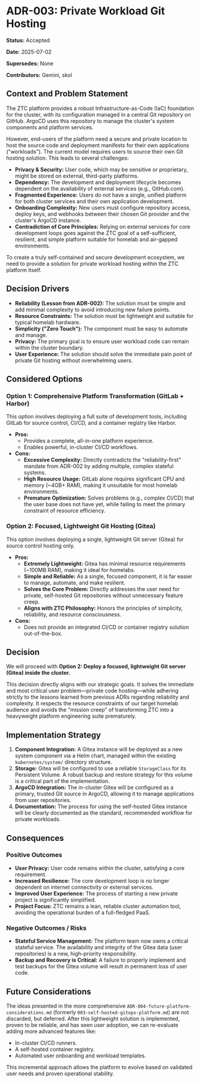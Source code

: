 # ADR-003: Private Workload Git Hosting

**Status:** Accepted

**Date:** 2025-07-02

**Supersedes:** None

**Contributors:** Gemini, skol

## Context and Problem Statement

The ZTC platform provides a robust Infrastructure-as-Code (IaC) foundation for the cluster, with its configuration managed in a central Git repository on GitHub. ArgoCD uses this repository to manage the cluster's system components and platform services.

However, end-users of the platform need a secure and private location to host the source code and deployment manifests for their own applications ("workloads"). The current model requires users to source their own Git hosting solution. This leads to several challenges:

*   **Privacy & Security:** User code, which may be sensitive or proprietary, might be stored on external, third-party platforms.
*   **Dependency:** The development and deployment lifecycle becomes dependent on the availability of external services (e.g., GitHub.com).
*   **Fragmented Experience:** Users do not have a single, unified platform for both cluster services and their own application development.
*   **Onboarding Complexity:** New users must configure repository access, deploy keys, and webhooks between their chosen Git provider and the cluster's ArgoCD instance.
*   **Contradiction of Core Principles:** Relying on external services for core development loops goes against the ZTC goal of a self-sufficient, resilient, and simple platform suitable for homelab and air-gapped environments.

To create a truly self-contained and secure development ecosystem, we need to provide a solution for private workload hosting *within* the ZTC platform itself.

## Decision Drivers

*   **Reliability (Lesson from ADR-002):** The solution must be simple and add minimal complexity to avoid introducing new failure points.
*   **Resource Constraints:** The solution must be lightweight and suitable for typical homelab hardware.
*   **Simplicity ("Zero Touch"):** The component must be easy to automate and manage.
*   **Privacy:** The primary goal is to ensure user workload code can remain within the cluster boundary.
*   **User Experience:** The solution should solve the immediate pain point of private Git hosting without overwhelming users.

## Considered Options

### Option 1: Comprehensive Platform Transformation (GitLab + Harbor)

This option involves deploying a full suite of development tools, including GitLab for source control, CI/CD, and a container registry like Harbor.

*   **Pros:**
    *   Provides a complete, all-in-one platform experience.
    *   Enables powerful, in-cluster CI/CD workflows.
*   **Cons:**
    *   **Excessive Complexity:** Directly contradicts the "reliability-first" mandate from ADR-002 by adding multiple, complex stateful systems.
    *   **High Resource Usage:** GitLab alone requires significant CPU and memory (~4GB+ RAM), making it unsuitable for most homelab environments.
    *   **Premature Optimization:** Solves problems (e.g., complex CI/CD) that the user base does not have yet, while failing to meet the primary constraint of resource efficiency.

### Option 2: Focused, Lightweight Git Hosting (Gitea)

This option involves deploying a single, lightweight Git server (Gitea) for source control hosting only.

*   **Pros:**
    *   **Extremely Lightweight:** Gitea has minimal resource requirements (~100MB RAM), making it ideal for homelabs.
    *   **Simple and Reliable:** As a single, focused component, it is far easier to manage, automate, and make resilient.
    *   **Solves the Core Problem:** Directly addresses the user need for private, self-hosted Git repositories without unnecessary feature creep.
    *   **Aligns with ZTC Philosophy:** Honors the principles of simplicity, reliability, and resource consciousness.
*   **Cons:**
    *   Does not provide an integrated CI/CD or container registry solution out-of-the-box.

## Decision

We will proceed with **Option 2: Deploy a focused, lightweight Git server (Gitea) inside the cluster.**

This decision directly aligns with our strategic goals. It solves the immediate and most critical user problem—private code hosting—while adhering strictly to the lessons learned from previous ADRs regarding reliability and complexity. It respects the resource constraints of our target homelab audience and avoids the "mission creep" of transforming ZTC into a heavyweight platform engineering suite prematurely.

## Implementation Strategy

1.  **Component Integration:** A Gitea instance will be deployed as a new system component via a Helm chart, managed within the existing `kubernetes/system/` directory structure.
2.  **Storage:** Gitea will be configured to use a reliable `StorageClass` for its Persistent Volume. A robust backup and restore strategy for this volume is a critical part of the implementation.
3.  **ArgoCD Integration:** The in-cluster Gitea will be configured as a primary, trusted Git source in ArgoCD, allowing it to manage applications from user repositories.
4.  **Documentation:** The process for using the self-hosted Gitea instance will be clearly documented as the standard, recommended workflow for private workloads.

## Consequences

### Positive Outcomes

*   **User Privacy:** User code remains within the cluster, satisfying a core requirement.
*   **Increased Resilience:** The core development loop is no longer dependent on internet connectivity or external services.
*   **Improved User Experience:** The process of starting a new private project is significantly simplified.
*   **Project Focus:** ZTC remains a lean, reliable cluster automation tool, avoiding the operational burden of a full-fledged PaaS.

### Negative Outcomes / Risks

*   **Stateful Service Management:** The platform team now owns a critical stateful service. The availability and integrity of the Gitea data (user repositories) is a new, high-priority responsibility.
*   **Backup and Recovery is Critical:** A failure to properly implement and test backups for the Gitea volume will result in permanent loss of user code.

## Future Considerations

The ideas presented in the more comprehensive `ADR-004-future-platform-considerations.md` (formerly `003-self-hosted-gitops-platform.md`) are not discarded, but deferred. After this lightweight solution is implemented, proven to be reliable, and has seen user adoption, we can re-evaluate adding more advanced features like:

*   In-cluster CI/CD runners.
*   A self-hosted container registry.
*   Automated user onboarding and workload templates.

This incremental approach allows the platform to evolve based on validated user needs and proven operational stability.